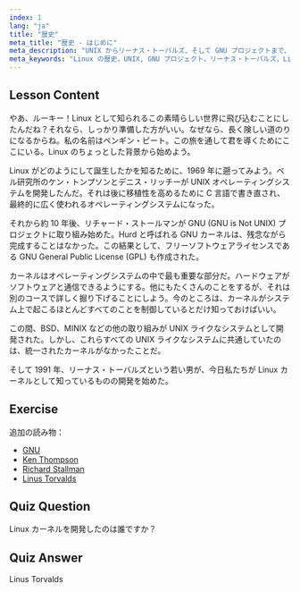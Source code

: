```yaml
---
index: 1
lang: "ja"
title: "歴史"
meta_title: "歴史 - はじめに"
meta_description: "UNIX からリーナス・トーバルズ、そして GNU プロジェクトまで、Linux の歴史について学びます。初心者向けにその起源と進化を理解します。"
meta_keywords: "Linux の歴史，UNIX, GNU プロジェクト，リーナス・トーバルズ，Linux カーネル，初心者向け Linux, Linux チュートリアル，Linux ガイド"
---
```


## Lesson Content

やあ、ルーキー！Linux として知られるこの素晴らしい世界に飛び込むことにしたんだね？それなら、しっかり準備した方がいい。なぜなら、長く険しい道のりになるからね。私の名前はペンギン・ピート。この旅を通して君を導くためにここにいる。Linux のちょっとした背景から始めよう。

Linux がどのようにして誕生したかを知るために、1969 年に遡ってみよう。ベル研究所のケン・トンプソンとデニス・リッチーが UNIX オペレーティングシステムを開発したんだ。それは後に移植性を高めるために C 言語で書き直され、最終的に広く使われるオペレーティングシステムになった。

それから約 10 年後、リチャード・ストールマンが GNU (GNU is Not UNIX) プロジェクトに取り組み始めた。Hurd と呼ばれる GNU カーネルは、残念ながら完成することはなかった。この結果として、フリーソフトウェアライセンスである GNU General Public License (GPL) も作成された。

カーネルはオペレーティングシステムの中で最も重要な部分だ。ハードウェアがソフトウェアと通信できるようにする。他にもたくさんのことをするが、それは別のコースで詳しく掘り下げることにしよう。今のところは、カーネルがシステム上で起こるほとんどすべてのことを制御しているとだけ知っておけばいい。

この間、BSD、MINIX などの他の取り組みが UNIX ライクなシステムとして開発された。しかし、これらすべての UNIX ライクなシステムに共通していたのは、統一されたカーネルがなかったことだ。

そして 1991 年、リーナス・トーバルズという若い男が、今日私たちが Linux カーネルとして知っているものの開発を始めた。

## Exercise

追加の読み物：

- [GNU](https://www.gnu.org/home.en.html)
- [Ken Thompson](https://en.wikipedia.org/wiki/Ken_Thompson)
- [Richard Stallman](https://stallman.org/)
- [Linus Torvalds](https://en.wikipedia.org/wiki/Linus_Torvalds)

## Quiz Question

Linux カーネルを開発したのは誰ですか？

## Quiz Answer

Linus Torvalds
